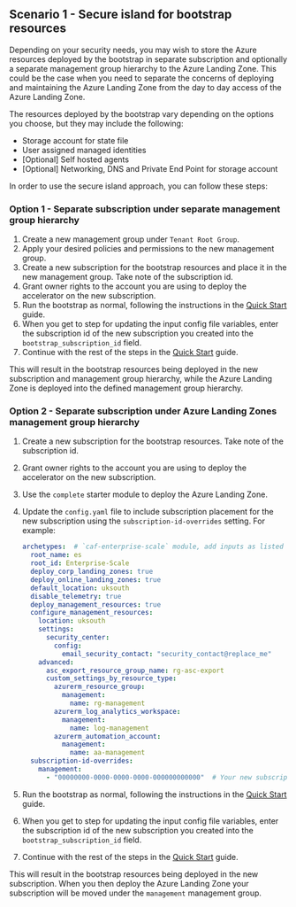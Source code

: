 <!-- markdownlint-disable first-line-h1 -->

## Scenario 1 - Secure island for bootstrap resources

Depending on your security needs, you may wish to store the Azure resources deployed by the bootstrap in separate subscription and optionally a separate management group hierarchy to the Azure Landing Zone. This could be the case when you need to separate the concerns of deploying and maintaining the Azure Landing Zone from the day to day access of the Azure Landing Zone.

The resources deployed by the bootstrap vary depending on the options you choose, but they may include the following:

- Storage account for state file
- User assigned managed identities
- [Optional] Self hosted agents
- [Optional] Networking, DNS and Private End Point for storage account

In order to use the secure island approach, you can follow these steps:

### Option 1 - Separate subscription under separate management group hierarchy

1. Create a new management group under `Tenant Root Group`.
1. Apply your desired policies and permissions to the new management group.
1. Create a new subscription for the bootstrap resources and place it in the new management group. Take note of the subscription id.
1. Grant owner rights to the account you are using to deploy the accelerator on the new subscription.
1. Run the bootstrap as normal, following the instructions in the [Quick Start][wiki_quick_start] guide.
1. When you get to step for updating the input config file variables, enter the subscription id of the new subscription you created into the `bootstrap_subscription_id` field.
1. Continue with the rest of the steps in the [Quick Start][wiki_quick_start] guide.

This will result in the bootstrap resources being deployed in the new subscription and management group hierarchy, while the Azure Landing Zone is deployed into the defined management group hierarchy.

### Option 2 - Separate subscription under Azure Landing Zones management group hierarchy

1. Create a new subscription for the bootstrap resources. Take note of the subscription id.
2. Grant owner rights to the account you are using to deploy the accelerator on the new subscription.
3. Use the `complete` starter module to deploy the Azure Landing Zone.
4. Update the `config.yaml` file to include subscription placement for the new subscription using the `subscription-id-overrides` setting. For example:

    ```yaml
    archetypes:  # `caf-enterprise-scale` module, add inputs as listed on the module registry where necessary.
      root_name: es
      root_id: Enterprise-Scale
      deploy_corp_landing_zones: true
      deploy_online_landing_zones: true
      default_location: uksouth
      disable_telemetry: true
      deploy_management_resources: true
      configure_management_resources:
        location: uksouth
        settings:
          security_center:
            config:
              email_security_contact: "security_contact@replace_me"
        advanced:
          asc_export_resource_group_name: rg-asc-export
          custom_settings_by_resource_type:
            azurerm_resource_group:
              management:
                name: rg-management
            azurerm_log_analytics_workspace:
              management:
                name: log-management
            azurerm_automation_account:
              management:
                name: aa-management
      subscription-id-overrides:
        management:
          - "00000000-0000-0000-0000-000000000000"  # Your new subscription id
    ```

5. Run the bootstrap as normal, following the instructions in the [Quick Start][wiki_quick_start] guide.
6. When you get to step for updating the input config file variables, enter the subscription id of the new subscription you created into the `bootstrap_subscription_id` field.
7. Continue with the rest of the steps in the [Quick Start][wiki_quick_start] guide.

This will result in the bootstrap resources being deployed in the new subscription. When you then deploy the Azure Landing Zone your subscription will be moved under the `management` management group.

 [//]: # (************************)
 [//]: # (INSERT LINK LABELS BELOW)
 [//]: # (************************)

[wiki_quick_start]:                                                  %5BUser-Guide%5D-Quick-Start "Wiki - Quick start"
